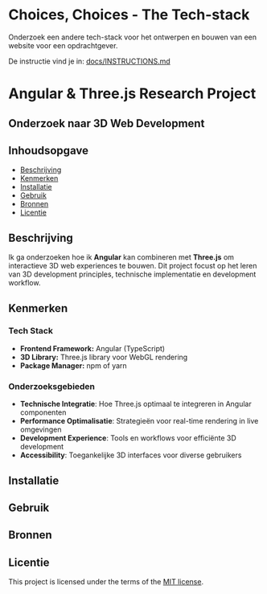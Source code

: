 # Choices, Choices - The Tech-stack

Onderzoek een andere tech-stack voor het ontwerpen en bouwen van een website voor een opdrachtgever.

De instructie vind je in: [docs/INSTRUCTIONS.md](https://github.com/fdnd-task/choices-choices-the-tech-stack/blob/main/docs/INSTRUCTIONS.md)



# Angular & Three.js Research Project

## Onderzoek naar 3D Web Development

## Inhoudsopgave

  * [Beschrijving](#beschrijving)
  * [Kenmerken](#kenmerken)
  * [Installatie](#installatie)
  * [Gebruik](#gebruik)
  * [Bronnen](#bronnen)
  * [Licentie](#licentie)

## Beschrijving
Ik ga onderzoeken hoe ik **Angular** kan combineren met **Three.js** om interactieve 3D web experiences te bouwen. Dit project focust op het leren van 3D development principles, technische implementatie en development workflow.

## Kenmerken

### Tech Stack
- **Frontend Framework:** Angular (TypeScript)
- **3D Library:** Three.js library voor WebGL rendering
- **Package Manager:** npm of yarn

### Onderzoeksgebieden
- **Technische Integratie**: Hoe Three.js optimaal te integreren in Angular componenten
- **Performance Optimalisatie**: Strategieën voor real-time rendering in live omgevingen
- **Development Experience**: Tools en workflows voor efficiënte 3D development
- **Accessibility**: Toegankelijke 3D interfaces voor diverse gebruikers

## Installatie

## Gebruik

## Bronnen

## Licentie

This project is licensed under the terms of the [MIT license](./LICENSE).
